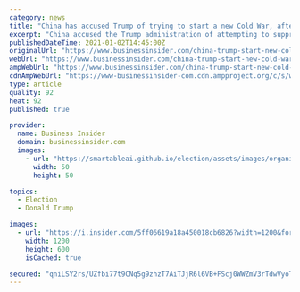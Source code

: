 ```yaml
---
category: news
title: "China has accused Trump of trying to start a new Cold War, after the New York Stock Exchange confirmed plan to delist three Chinese firms"
excerpt: "China accused the Trump administration of attempting to suppress foreign companies, as the NYSE moved to delist three Chinese firms."
publishedDateTime: 2021-01-02T14:45:00Z
originalUrl: "https://www.businessinsider.com/china-trump-start-new-cold-war-after-nyse-delists-companies-2021-1"
webUrl: "https://www.businessinsider.com/china-trump-start-new-cold-war-after-nyse-delists-companies-2021-1"
ampWebUrl: "https://www.businessinsider.com/china-trump-start-new-cold-war-after-nyse-delists-companies-2021-1?amp"
cdnAmpWebUrl: "https://www-businessinsider-com.cdn.ampproject.org/c/s/www.businessinsider.com/china-trump-start-new-cold-war-after-nyse-delists-companies-2021-1?amp"
type: article
quality: 92
heat: 92
published: true

provider:
  name: Business Insider
  domain: businessinsider.com
  images:
    - url: "https://smartableai.github.io/election/assets/images/organizations/businessinsider.com-50x50.jpg"
      width: 50
      height: 50

topics:
  - Election
  - Donald Trump

images:
  - url: "https://i.insider.com/5ff06619a18a450018cb6826?width=1200&format=jpeg"
    width: 1200
    height: 600
    isCached: true

secured: "qniLSY2rs/UZfbi77t9CNq5g9zhzT7AiTJjR6l6VB+FScj0WWZmV3rTdwVyoTbbo+lL0uVy7tgDuHFZWzAbpLYhy226tg9ghGPnrZbWV+I5FAi7ATkwC8jneh34PGUecOmJid2yb1Gw6xJK9un0r57FQX/LHmq1YXV9mpFaDkGNI1W4cRQ107d+IQ9KRoIidgENOs1SaZ1OXRg5UgIyV8rdj9BfTkExQ+MuxL0Y1QrRa9cHJ3pvIBCNPw0gb4vkcUKBhp1+uRcE/VyXrFjxYli87F2V1/nMo4xaLXWyzHdUQerqJbBLKHzEJy/DLIum1OkxsXeSybZyWLwes6EIQCue/Ikf4XEwpgKq6XR6lEy4=;4gT94UN59sxpKXjmwHrBxw=="
---
```


